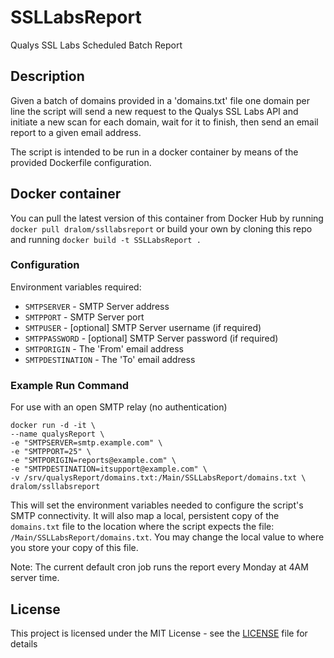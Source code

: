# SSLLabsReport

Qualys SSL Labs Scheduled Batch Report

## Description

Given a batch of domains provided in a 'domains.txt' file one domain per line the 
script will send a new request to the Qualys SSL Labs API and initiate a new scan for
each domain, wait for it to finish, then send an email report to a given email address.

The script is intended to be run in a docker container by means of the provided 
Dockerfile configuration.

## Docker container

You can pull the latest version of this container from Docker Hub by running
`docker pull dralom/ssllabsreport` or build your own by cloning this repo and running 
`docker build -t SSLLabsReport .`

### Configuration

Environment variables required:
* `SMTPSERVER` - SMTP Server address
* `SMTPPORT` - SMTP Server port
* `SMTPUSER` - [optional] SMTP Server username (if required)
* `SMTPPASSWORD` - [optional] SMTP Server password (if required)
* `SMTPORIGIN` - The 'From' email address
* `SMTPDESTINATION` - The 'To' email address

### Example Run Command

For use with an open SMTP relay (no authentication)

```
docker run -d -it \
--name qualysReport \
-e "SMTPSERVER=smtp.example.com" \
-e "SMTPPORT=25" \
-e "SMTPORIGIN=reports@example.com" \
-e "SMTPDESTINATION=itsupport@example.com" \
-v /srv/qualysReport/domains.txt:/Main/SSLLabsReport/domains.txt \
dralom/ssllabsreport
```

This will set the environment variables needed to configure the script's SMTP
connectivity. It will also map a local, persistent copy of the `domains.txt` file 
to the location where the script expects the file: `/Main/SSLLabsReport/domains.txt`. 
You may change the local value to where you store your copy of this file.

Note: The current default cron job runs the report every Monday at 4AM server time.

## License

This project is licensed under the MIT License - see the [LICENSE](LICENSE) 
file for details
